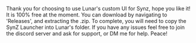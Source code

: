 Thank you for choosing to use Lunar's custom UI for Synz, hope you like it! It is 100% free at the moment. You can download by navigating to 'Releases', and extracting the .zip. To complete, you will need to copy the SynZ Launcher into Lunar's folder. If you have any issues feel free to join the discord server and ask for support, or DM me for help. Peace!
